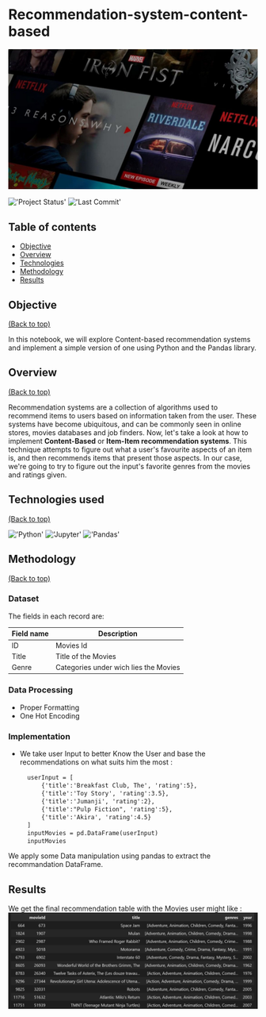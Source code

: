 # Recommendation-system-content-based

<img src="Images/recommender-system-for-movie-recommendation.jpg">
<br>

!['Project Status'](https://img.shields.io/badge/Project%20Status-Completed-green)
!['Last Commit'](https://img.shields.io/github/last-commit/ismael616/Recommendation_system_content-based)

## Table of contents

- [Objective](#Objective)
- [Overview](#Overview)
- [Technologies](#technologies)
- [Methodology](#project-description)
- [Results](#project-results)

## Objective
[(Back to top)](#Table-of-contents)

In this notebook, we will explore Content-based recommendation systems and implement a simple version of one using Python and the Pandas library.

## Overview
[(Back to top)](#Table-of-contents)

Recommendation systems are a collection of algorithms used to recommend items to users based on information taken from the user. These systems have become ubiquitous, and can be commonly seen in online stores, movies databases and job finders.
Now, let's take a look at how to implement **Content-Based** or **Item-Item recommendation systems**. This technique attempts to figure out what a user's favourite aspects of an item is, and then recommends items that present those aspects. In our case, we're going to try to figure out the input's favorite genres from the movies and ratings given.

## Technologies used
[(Back to top)](#Table-of-contents)

!['Python'](https://img.shields.io/badge/-Python-green)
!['Jupyter'](https://img.shields.io/badge/-Jupyter%20Notebook-orange)
!['Pandas'](https://img.shields.io/badge/-pandas-blue)

## Methodology

[(Back to top)](#Table-of-contents) 

### Dataset

The fields in each record are:

| Field name  | Description                 |
| ----------- | --------------------------- |
| ID          |Movies Id          |
| Title       | Title of the Movies            |
| Genre       | Categories under wich lies the Movies |

### Data Processing

* Proper Formatting
* One Hot Encoding

### Implementation

* We take user Input to better Know the User and base the recommendations on what suits him the most :

        userInput = [
            {'title':'Breakfast Club, The', 'rating':5},
            {'title':'Toy Story', 'rating':3.5},
            {'title':'Jumanji', 'rating':2},
            {'title':"Pulp Fiction", 'rating':5},
            {'title':'Akira', 'rating':4.5}
        ] 
        inputMovies = pd.DataFrame(userInput)
        inputMovies
We apply some Data manipulation using pandas to extract the recommandation DataFrame.

## Results
We get the final recommendation table with the Movies user might like :
!['Final Table](Images/Output.png) 

